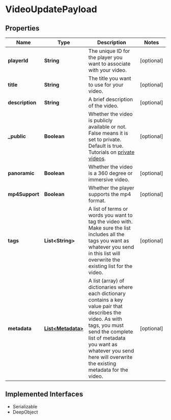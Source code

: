 

# VideoUpdatePayload

## Properties

Name | Type | Description | Notes
------------ | ------------- | ------------- | -------------
**playerId** | **String** | The unique ID for the player you want to associate with your video. |  [optional]
**title** | **String** | The title you want to use for your video. |  [optional]
**description** | **String** | A brief description of the video. |  [optional]
**_public** | **Boolean** | Whether the video is publicly available or not. False means it is set to private. Default is true. Tutorials on [private videos](https://api.video/blog/endpoints/private-videos/). |  [optional]
**panoramic** | **Boolean** | Whether the video is a 360 degree or immersive video. |  [optional]
**mp4Support** | **Boolean** | Whether the player supports the mp4 format. |  [optional]
**tags** | **List&lt;String&gt;** | A list of terms or words you want to tag the video with. Make sure the list includes all the tags you want as whatever you send in this list will overwrite the existing list for the video. |  [optional]
**metadata** | [**List&lt;Metadata&gt;**](Metadata.md) | A list (array) of dictionaries where each dictionary contains a key value pair that describes the video. As with tags, you must send the complete list of metadata you want as whatever you send here will overwrite the existing metadata for the video. |  [optional]


## Implemented Interfaces

* Serializable
* DeepObject


